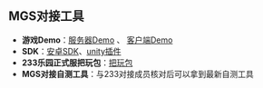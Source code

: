 ## MGS对接工具

- **游戏Demo**：[服务器Demo](../../SDK+DEMO/DEMO/MGS-game-server-demo.zip) 、 [客户端Demo](../../SDK+DEMO/DEMO/MGS-game-client-demo.zip)
- **SDK**：[安卓SDK](../../SDK+DEMO/SDK/android/mgs-android-sdk-1.0.1.aar)、[unity插件](../../SDK+DEMO/SDK/unity-plugin/mgs-unity-plugin-1.0.1.unitypackage)
- **233乐园正式服把玩包**：[把玩包](../../SDK+DEMO/233leyuan-MGS-online-20210330.apk)
- **MGS对接自测工具**：与233对接成员核对后可以拿到最新自测工具
